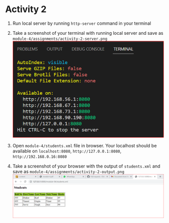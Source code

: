 # Activity 2

1. Run local server by running `http-server` command in your terminal

2. Take a screenshot of your terminal with running local server and save as `module-4/assignments/activity-2-server.png`
![image info](../assignments/activity-2-server.PNG)
3. Open `module-4/students.xml` file in browser. Your localhost should be available on `localhost:8080`, `http://127.0.0.1:8080`, `http://192.168.0.16:8080`

4. Take a screenshot of your browser with the output of `students.xml` and save as `module-4/assignments/activity-2-output.png`
![image info](../assignments/activity-2-output.PNG)
